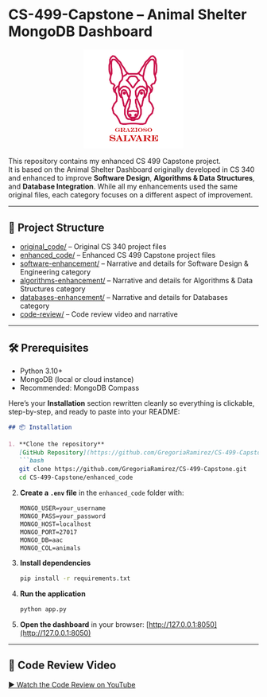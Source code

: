 # CS-499-Capstone – Animal Shelter MongoDB Dashboard

<p align="center">
  <img src="data/Grazioso%20Salvare%20Logo.png" alt="Grazioso Salvare Logo" width="200">
</p>

This repository contains my enhanced CS 499 Capstone project.  
It is based on the Animal Shelter Dashboard originally developed in CS 340 and enhanced to improve **Software Design**, **Algorithms & Data Structures**, and **Database Integration**. While all my enhancements used the same original files, each category focuses on a different aspect of improvement.

---

## 📂 Project Structure
- [original_code/](original_code) – Original CS 340 project files  
- [enhanced_code/](enhanced_code) – Enhanced CS 499 Capstone project files  
- [software-enhancement/](software-enhancement) – Narrative and details for Software Design & Engineering category  
- [algorithms-enhancement/](algorithms-enhancement) – Narrative and details for Algorithms & Data Structures category  
- [databases-enhancement/](databases-enhancement) – Narrative and details for Databases category  
- [code-review/](code-review) – Code review video and narrative  

---
## 🛠️ Prerequisites
- Python 3.10+
- MongoDB (local or cloud instance)
- Recommended: MongoDB Compass

Here’s your **Installation** section rewritten cleanly so everything is clickable, step-by-step, and ready to paste into your README:

````markdown
## 📦 Installation

1. **Clone the repository**  
   [GitHub Repository](https://github.com/GregoriaRamirez/CS-499-Capstone)  
   ```bash
   git clone https://github.com/GregoriaRamirez/CS-499-Capstone.git
   cd CS-499-Capstone/enhanced_code
````

2. **Create a `.env` file** in the `enhanced_code` folder with:

   ```env
   MONGO_USER=your_username
   MONGO_PASS=your_password
   MONGO_HOST=localhost
   MONGO_PORT=27017
   MONGO_DB=aac
   MONGO_COL=animals
   ```

3. **Install dependencies**

   ```bash
   pip install -r requirements.txt
   ```

4. **Run the application**

   ```bash
   python app.py
   ```

5. **Open the dashboard** in your browser:
   [http://127.0.0.1:8050](http://127.0.0.1:8050)

---

## 🎥 Code Review Video

[▶️ Watch the Code Review on YouTube](https://www.youtube.com/watch?v=DXgBW47WSRQ)
